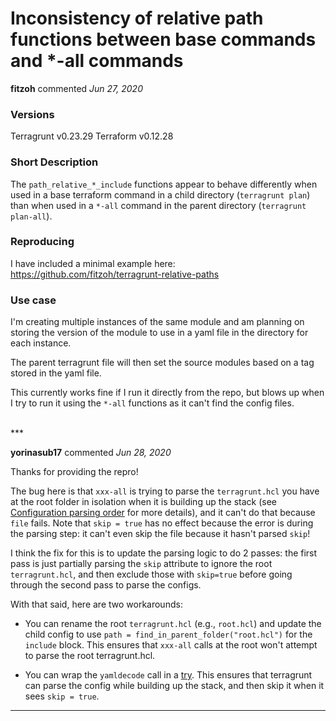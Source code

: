 # Inconsistency of relative path functions between base commands and *-all commands

**fitzoh** commented *Jun 27, 2020*

### Versions
Terragrunt v0.23.29
Terraform v0.12.28

### Short Description
The `path_relative_*_include` functions appear to behave differently when used in a base terraform command in a child directory (`terragrunt plan`) than when used in a `*-all` command in the parent directory (`terragrunt plan-all`). 

### Reproducing
I have included a minimal example here: https://github.com/fitzoh/terragrunt-relative-paths

### Use case

I'm creating multiple instances of the same module and am planning on storing the version of the module to use in a yaml file in the directory for each instance.

The parent terragrunt file will then set the source modules based on a tag stored in the yaml file.

This currently works fine if I run it directly from the repo, but blows up when I try to run it using the `*-all` functions as it can't find the config files.

<br />
***


**yorinasub17** commented *Jun 28, 2020*

Thanks for providing the repro! 

The bug here is that `xxx-all` is trying to parse the `terragrunt.hcl` you have at the root folder in isolation when it is building up the stack (see [Configuration parsing order](https://terragrunt.gruntwork.io/docs/getting-started/configuration/#configuration-parsing-order) for more details), and it can't do that because `file` fails. Note that `skip = true` has no effect because the error is during the parsing step: it can't even skip the file because it hasn't parsed `skip`!

I think the fix for this is to update the parsing logic to do 2 passes: the first pass is just partially parsing the `skip` attribute to ignore the root `terragrunt.hcl`, and then exclude those with `skip=true` before going through the second pass to parse the configs.

With that said, here are two workarounds:

- You can rename the root `terragrunt.hcl` (e.g., `root.hcl`) and update the child config to use `path = find_in_parent_folder("root.hcl")` for the `include` block. This ensures that `xxx-all` calls at the root won't attempt to parse the root terragrunt.hcl.

- You can wrap the `yamldecode` call in a [try](https://www.terraform.io/docs/configuration/functions/try.html). This ensures that terragrunt can parse the config while building up the stack, and then skip it when it sees `skip = true`.
***

